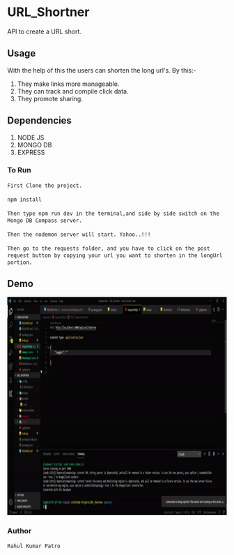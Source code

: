 # URL_Shortner

API to create a URL short.

## Usage

With the help of this the users can shorten the long url's. By this:-

1. They make links more manageable.
2. They can track and compile click data.
3. They promote sharing.

## Dependencies 

1. NODE JS
2. MONGO DB
3. EXPRESS

### To Run
```
First Clone the project.

npm install

Then type npm run dev in the terminal,and side by side switch on the Mongo DB Compass server.

Then the nodemon server will start. Yahoo..!!!

Then go to the requests folder, and you have to click on the post request button by copying your url you want to shorten in the longUrl portion.
```

## Demo

<img src ="images/demo.gif"  width=850 height=500>

### Author 
```
Rahul Kumar Patro
```